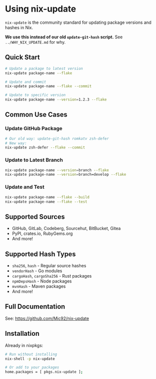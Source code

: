 # Using nix-update

`nix-update` is the community standard for updating package versions and hashes in Nix.

**We use this instead of our old `update-git-hash` script.** See `../WHY_NIX_UPDATE.md` for why.

## Quick Start

```bash
# Update a package to latest version
nix-update package-name --flake

# Update and commit
nix-update package-name --flake --commit

# Update to specific version
nix-update package-name --version=1.2.3 --flake
```

## Common Use Cases

### Update GitHub Package

```bash
# Our old way: update-git-hash romkatv zsh-defer
# New way:
nix-update zsh-defer --flake --commit
```

### Update to Latest Branch

```bash
nix-update package-name --version=branch --flake
nix-update package-name --version=branch=develop --flake
```

### Update and Test

```bash
nix-update package-name --flake --build
nix-update package-name --flake --test
```

## Supported Sources

- GitHub, GitLab, Codeberg, Sourcehut, BitBucket, Gitea
- PyPI, crates.io, RubyGems.org
- And more!

## Supported Hash Types

- `sha256`, `hash` - Regular source hashes
- `vendorHash` - Go modules
- `cargoHash`, `cargoSha256` - Rust packages
- `npmDepsHash` - Node packages
- `mvnHash` - Maven packages
- And more!

## Full Documentation

See: <https://github.com/Mic92/nix-update>

## Installation

Already in nixpkgs:

```bash
# Run without installing
nix-shell -p nix-update

# Or add to your packages
home.packages = [ pkgs.nix-update ];
```
